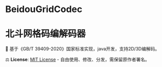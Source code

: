 # BeidouGridCodec
# 北斗网格码编解码器  
   📜 基于《GB/T 39409-2020》国家标准实现，java开发，支持2D/3D编解码。
   
⚖️ **License**: [MIT License](LICENSE) - 自由使用、修改、分发，需保留原作者署名。  
